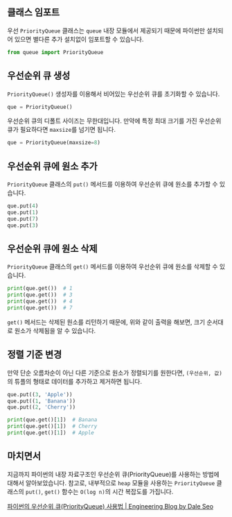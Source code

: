 ## 클래스 임포트

우선 `PriorityQueue` 클래스는 `queue` 내장 모듈에서 제공되기 때문에 파이썬만 설치되어 있으면 별다른 추가 설치없이 임포트할 수 있습니다.

```py
from queue import PriorityQueue
```

## 우선순위 큐 생성

`PriorityQueue()` 생성자를 이용해서 비어있는 우선순위 큐를 초기화할 수 있습니다.

```py
que = PriorityQueue()
```

우선순위 큐의 디폴트 사이즈는 무한대입니다. 만약에 특정 최대 크기를 가진 우선순위 큐가 필요하다면 `maxsize`를 넘기면 됩니다.

```py
que = PriorityQueue(maxsize=8)
```

## 우선순위 큐에 원소 추가

`PriorityQueue` 클래스의 `put()` 메서드를 이용하여 우선순위 큐에 원소를 추가할 수 있습니다.

```py
que.put(4)
que.put(1)
que.put(7)
que.put(3)
```

## 우선순위 큐에 원소 삭제

`PriorityQueue` 클래스의 `get()` 메서드를 이용하여 우선순위 큐에 원소를 삭제할 수 있습니다.

```py
print(que.get())  # 1
print(que.get())  # 3
print(que.get())  # 4
print(que.get())  # 7
```

`get()` 메서드는 삭제된 원소를 리턴하기 때문에, 위와 같이 출력을 해보면, 크기 순서대로 원소가 삭제됨을 알 수 있습니다.

## 정렬 기준 변경

만약 단순 오름차순이 아닌 다른 기준으로 원소가 정렬되기를 원한다면, `(우선순위, 값)`의 튜플의 형태로 데이터를 추가하고 제거하면 됩니다.

```py
que.put((3, 'Apple'))
que.put((1, 'Banana'))
que.put((2, 'Cherry'))

print(que.get()[1])  # Banana
print(que.get()[1])  # Cherry
print(que.get()[1])  # Apple
```

## 마치면서

지금까지 파이썬의 내장 자료구조인 우선순위 큐(PriorityQueue)를 사용하는 방법에 대해서 알아보았습니다. 참고로, 내부적으로 `heap` 모듈을 사용하는 `PriorityQueue` 클래스의 `put()`, `get()` 함수는 `O(log n)`의 시간 복잡도를 가집니다.





[파이썬의 우선순위 큐(PriorityQueue) 사용법 | Engineering Blog by Dale Seo](https://www.daleseo.com/python-priority-queue/)



